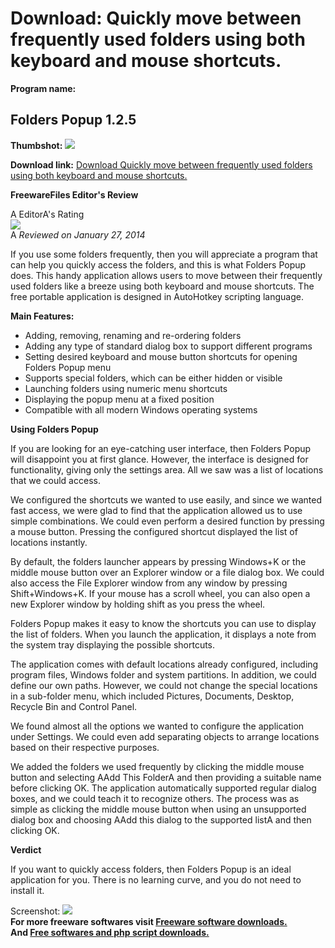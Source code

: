 # Download: Quickly move between frequently used folders using both keyboard and mouse shortcuts.

**Program name:**

## Folders Popup 1.2.5

  
**Thumbshot:** ![](http://www.freewarefiles.com/screenshot/folderspopup_md.jpg)   
  
**Download link:** [Download Quickly move between frequently used folders using both keyboard and mouse shortcuts.](http://freesoftwares.boysofts.com/Folders-Popup_program_97094.html)  
  


**FreewareFiles Editor's Review**  
  


A EditorA's Rating  
![](http://www.freewarefiles.com/images/rating/4.gif)  
A _Reviewed on January 27, 2014_   
  
If you use some folders frequently, then you will appreciate a program that can help you quickly access the folders, and this is what Folders Popup does. This handy application allows users to move between their frequently used folders like a breeze using both keyboard and mouse shortcuts. The free portable application is designed in AutoHotkey scripting language. 

**Main Features:**

  * Adding, removing, renaming and re-ordering folders 
  * Adding any type of standard dialog box to support different programs 
  * Setting desired keyboard and mouse button shortcuts for opening Folders Popup menu 
  * Supports special folders, which can be either hidden or visible 
  * Launching folders using numeric menu shortcuts 
  * Displaying the popup menu at a fixed position 
  * Compatible with all modern Windows operating systems 

**Using Folders Popup**

If you are looking for an eye-catching user interface, then Folders Popup will disappoint you at first glance. However, the interface is designed for functionality, giving only the settings area. All we saw was a list of locations that we could access.

We configured the shortcuts we wanted to use easily, and since we wanted fast access, we were glad to find that the application allowed us to use simple combinations. We could even perform a desired function by pressing a mouse button. Pressing the configured shortcut displayed the list of locations instantly.

By default, the folders launcher appears by pressing Windows+K or the middle mouse button over an Explorer window or a file dialog box. We could also access the File Explorer window from any window by pressing Shift+Windows+K. If your mouse has a scroll wheel, you can also open a new Explorer window by holding shift as you press the wheel.

Folders Popup makes it easy to know the shortcuts you can use to display the list of folders. When you launch the application, it displays a note from the system tray displaying the possible shortcuts.

The application comes with default locations already configured, including program files, Windows folder and system partitions. In addition, we could define our own paths. However, we could not change the special locations in a sub-folder menu, which included Pictures, Documents, Desktop, Recycle Bin and Control Panel.

We found almost all the options we wanted to configure the application under Settings. We could even add separating objects to arrange locations based on their respective purposes.

We added the folders we used frequently by clicking the middle mouse button and selecting AAdd This FolderA and then providing a suitable name before clicking OK. The application automatically supported regular dialog boxes, and we could teach it to recognize others. The process was as simple as clicking the middle mouse button when using an unsupported dialog box and choosing AAdd this dialog to the supported listA and then clicking OK.

**Verdict**

If you want to quickly access folders, then Folders Popup is an ideal application for you. There is no learning curve, and you do not need to install it. 

  
  
Screenshot: ![](http://www.freewarefiles.com/screenshot/folderspopup.jpg)   
**For more freeware softwares visit [Freeware software downloads.](http://freesoftwares.boysofts.com/)**   
**And [Free softwares and php script downloads.](http://www.boysofts.com/)**
